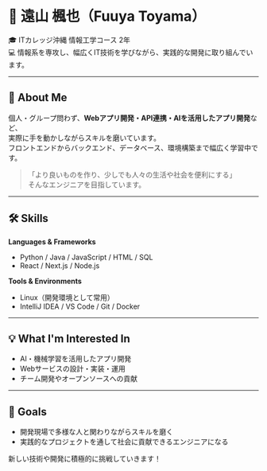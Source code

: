 # 🌸 遠山 楓也（Fuuya Toyama）

🎓 ITカレッジ沖縄 情報工学コース 2年  
💻 情報系を専攻し、幅広くIT技術を学びながら、実践的な開発に取り組んでいます。

---

## 🧠 About Me
個人・グループ問わず、**Webアプリ開発・API連携・AIを活用したアプリ開発**など、  
実際に手を動かしながらスキルを磨いています。  
フロントエンドからバックエンド、データベース、環境構築まで幅広く学習中です。

> 「より良いものを作り、少しでも人々の生活や社会を便利にする」  
> そんなエンジニアを目指しています。

---

## 🛠 Skills

**Languages & Frameworks**  
- Python / Java / JavaScript / HTML / SQL  
- React / Next.js / Node.js  

**Tools & Environments**  
- Linux（開発環境として常用）  
- IntelliJ IDEA / VS Code / Git / Docker  

---

## 💡 What I'm Interested In
- AI・機械学習を活用したアプリ開発  
- Webサービスの設計・実装・運用  
- チーム開発やオープンソースへの貢献  

---

## 🚀 Goals
- 開発現場で多様な人と関わりながらスキルを磨く  
- 実践的なプロジェクトを通して社会に貢献できるエンジニアになる  


新しい技術や開発に積極的に挑戦していきます！

